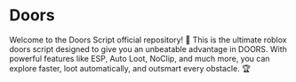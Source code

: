 # Doors
Welcome to the Doors Script official repository! 🎉 This is the ultimate roblox doors script designed to give you an unbeatable advantage in DOORS. With powerful features like ESP, Auto Loot, NoClip, and much more, you can explore faster, loot automatically, and outsmart every obstacle. 🏆
